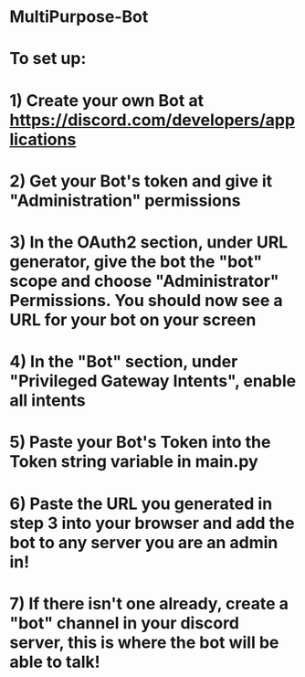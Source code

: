 # MultiPurpose-Bot

# To set up:
# 1) Create your own Bot at https://discord.com/developers/applications
# 2) Get your Bot's token and give it "Administration" permissions
# 3) In the OAuth2 section, under URL generator, give the bot the "bot" scope and choose "Administrator" Permissions. You should now see a URL for your bot on your screen
# 4) In the "Bot" section, under "Privileged Gateway Intents", enable all intents
# 5) Paste your Bot's Token into the Token string variable in main.py
# 6) Paste the URL you generated in step 3 into your browser and add the bot to any server you are an admin in!
# 7) If there isn't one already, create a "bot" channel in your discord server, this is where the bot will be able to talk!

